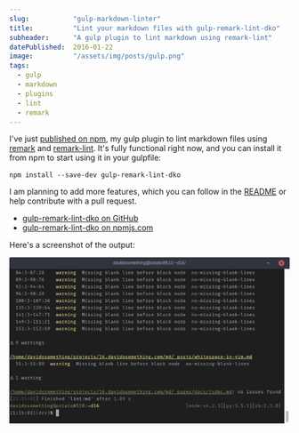 ```yaml
---
slug:           "gulp-markdown-linter"
title:          "Lint your markdown files with gulp‑remark‑lint‑dko"
subheader:      "A gulp plugin to lint markdown using remark-lint"
datePublished:  2016-01-22
image:          "/assets/img/posts/gulp.png"
tags:
  - gulp
  - markdown
  - plugins
  - lint
  - remark
---
```


I've just [published on npm][npm], my gulp plugin to lint markdown files using
[remark] and [remark-lint]. It's fully functional right now, and you can
install it from npm to start using it in your gulpfile:

```
npm install --save-dev gulp-remark-lint-dko
```

I am planning to add more features, which you can follow in the [README] or
help contribute with a pull request.

- [gulp-remark-lint-dko on GitHub][github]
- [gulp-remark-lint-dko on npmjs.com][npm]

Here's a screenshot of the output:

![Example output](https://raw.githubusercontent.com/davidosomething/gulp-remark-lint-dko/master/screenshot.png)


[npm]: https://www.npmjs.com/package/gulp-remark-lint-dko
[github]: https://github.com/davidosomething/gulp-remark-lint-dko
[README]: https://github.com/davidosomething/gulp-remark-lint-dko/blob/master/README.md
[remark]: https://github.com/wooorm/remark
[remark-lint]: https://github.com/wooorm/remark-lint
